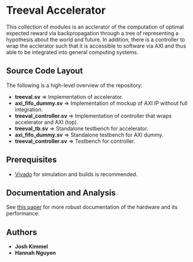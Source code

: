 # Treeval Accelerator

This collection of modules is an acclerator of the computation of optimal expected reward via backpropagation through a tree of representing a hypothesis about the world and future. In addition, there is a controller to wrap the acclerator such that it is accessible to software via AXI and thus able to be integrated into general computing systems.

## Source Code Layout

The following is a high-level overview of the repository:

* __treeval.sv__ => Implementation of accelerator.
* __axi_fifo_dummy.sv__ => Implementation of mockup of AXI IP without full integration.
* __treeval_controller.sv__ => Implementation of controller that wraps accelerator and AXI (top).
* __treeval_tb.sv__ => Standalone testbench for accelerator.
* __axi_fifo_dummy.sv__ => Standalone testbench for AXI dummy.
* __treeval_controller.sv__ => Testbench for controller.

## Prerequisites

* [Vivado](https://www.xilinx.com/products/design-tools/vivado.html) for simulation and builds is recommended.

## Documentation and Analysis

See [this paper](https://github.com/joshkimmel16/reinforce-accelerator/blob/master/CS_259__Final_Project_Report.pdf) for more robust documentation of the hardware and its performance.

## Authors

* **Josh Kimmel**
* **Hannah Nguyen**